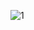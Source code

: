 ![1](https://www.metropolia.fi/sites/default/files/styles/max_300_auto/public/carousel/2019-11/ahlsell.png)
